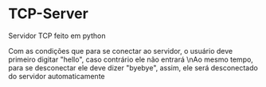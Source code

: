 # TCP-Server

Servidor TCP feito em python

Com as condições que para se conectar ao servidor, o usuário deve primeiro digitar "hello", caso contrário ele não entrará
\nAo mesmo tempo, para se desconectar ele deve dizer "byebye", assim, ele será desconectado do servidor automaticamente
